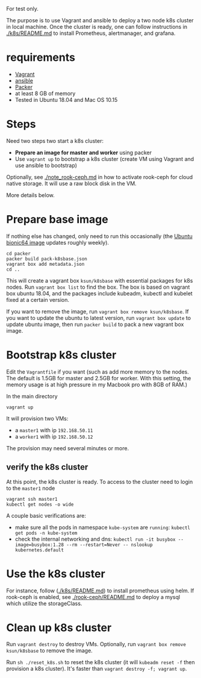 For test only.

The purpose is to use Vagrant and ansible to deploy a two node k8s cluster in
local machine.  Once the cluster is ready, one can follow instructions in
[./k8s/README.md](./k8s/README.md) to install Prometheus, alertmanager, and grafana.


# requirements
* [Vagrant](https://vagrantup.com/)
* [ansible](https://www.ansible.com/)
* [Packer](https://packer.io)
* at least 8 GB of memory
* Tested in Ubuntu 18.04 and Mac OS 10.15


# Steps
Need two steps two start a k8s cluster:
* **Prepare an image for master and worker** using packer
* Use `vagrant up` to bootstrap a k8s cluster (create VM using Vagrant and use
  ansible to bootstrap)

Optionally, see [./note_rook-ceph.md](./note_rook-ceph.md) in how to activate
rook-ceph for cloud native storage. It will use a raw block disk in the VM.

More details below.


# Prepare base image
If nothing else has changed, only need to run this occasionally (the [Ubuntu
bionic64 image](https://app.vagrantup.com/ubuntu/boxes/bionic64) updates
roughly weekly).

```
cd packer
packer build pack-k8sbase.json
vagrant box add metadata.json
cd ..
```

This will create a vagrant box `ksun/k8sbase` with essential packages for k8s
nodes.  Run `vagrant box list` to find the box.  The box is based on vagrant box
ubuntu 18.04, and the packages include kubeadm, kubectl and kubelet fixed at a
certain version.

If you want to remove the image, run `vagrant box remove ksun/k8sbase`. If you
want to update the ubuntu to latest version, run `vagrant box update` to update
ubuntu image, then run `packer build` to pack a new vagrant box image.


# Bootstrap k8s cluster
Edit the `Vagrantfile` if you want (such as add more memory to the nodes. The
default is 1.5GB for master and 2.5GB for worker. With this setting, the memory
usage is at high pressure in my Macbook pro with 8GB of RAM.)

In the main directory
```
vagrant up
```
It will provision two VMs:
- a `master1` with ip `192.168.50.11`
- a `worker1` with ip `192.168.50.12`

The provision may need several minutes or more.

## verify the k8s cluster
At this point, the k8s cluster is ready. To access to the cluster need to login
to the `master1` node
```
vagrant ssh master1
kubectl get nodes -o wide
```

A couple basic verifications are:
* make sure all the pods in namespace `kube-system` are `running`:
  `kubectl get pods -n kube-system`
* check the internal networking and dns: 
  `kubectl run -it busybox --image=busybox:1.28 --rm --restart=Never -- nslookup kubernetes.default`


# Use the k8s cluster
For instance, follow ([./k8s/README.md](./k8s/README.md)) to install prometheus using helm.
If rook-ceph is enabled, see [./rook-ceph/README.md](./rook-ceph/README.md) to deploy a mysql
which utilize the storageClass.

# Clean up k8s cluster
Run `vagrant destroy` to destroy VMs.
Optionally, run `vagrant box remove ksun/k8sbase` to remove the image.

Run `sh ./reset_k8s.sh` to reset the k8s cluster (it will `kubeadm reset -f`
then provision a k8s cluster).  It's faster than `vagrant destroy -f; vagrant up`.
